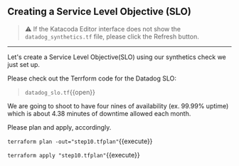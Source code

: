 ## Creating a Service Level Objective (SLO)

> ⚠️ If the Katacoda Editor interface does not show the `datadog_synthetics.tf` file, please click the <i class="fa fa-sync"></i> Refresh button.

---

Let's create a Service Level Objective(SLO) using our synthetics check we just set up.

Please check out the Terrform code for the Datadog SLO:

> `datadog_slo.tf`{{open}}

We are going to shoot to have four nines of availability (ex. 99.99% uptime) which is about 4.38 minutes of downtime allowed each month.

Please plan and apply, accordingly.

`terraform plan -out="step10.tfplan"`{{execute}}

`terraform apply "step10.tfplan"`{{execute}}
